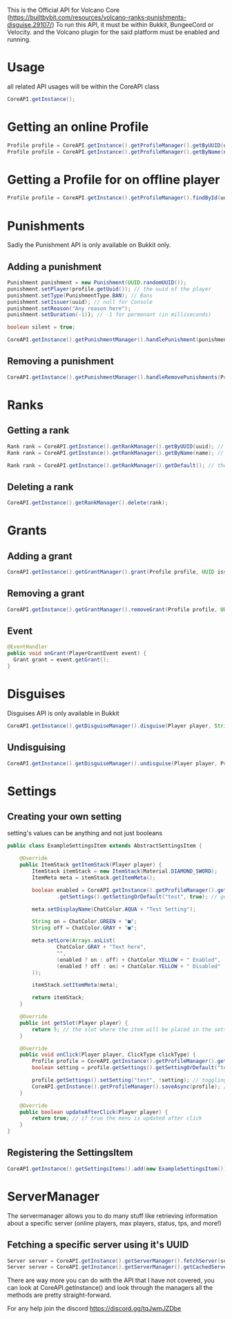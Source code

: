 This is the Official API for Volcano Core (https://builtbybit.com/resources/volcano-ranks-punishments-disguise.29107/)
To run this API, it must be within Bukkit, BungeeCord or Velocity. and the Volcano plugin for the said platform must be enabled and running.

# Usage
all related API usages will be within the CoreAPI class

```java
CoreAPI.getInstance();
```

# Getting an online Profile

```java
Profile profile = CoreAPI.getInstance().getProfileManager().getByUUID(uuid); // using uuids
Profile profile = CoreAPI.getInstance().getProfileManager().getByName(name); // using player names
```

# Getting a Profile for on offline player

```java
Profile profile = CoreAPI.getInstance().getProfileManager().findById(uuid);
```

# Punishments
Sadly the Punishment API is only available on Bukkit only.

## Adding a punishment

```java
Punishment punishment = new Punishment(UUID.randomUUID());
punishment.setPlayer(profile.getUuid()); // the uuid of the player
punishment.setType(PunishmentType.BAN); // Bans
punishment.setIssuer(uuid); // null for Console
punishment.setReason("Any reason here");
punishment.setDuration(-1)); // -1 for permenant (in milliseconds)

boolean silent = true;

CoreAPI.getInstance().getPunishmentManager().handlePunishment(punishment, silent);
```

## Removing a punishment

```java
CoreAPI.getInstance().getPunishmentManager().handleRemovePunishments(Profile profile, Profile remover, String reason, Punishment punishment, boolean silent);
```

# Ranks

## Getting a rank

```java
Rank rank = CoreAPI.getInstance().getRankManager().getByUUID(uuid); // using uuids
Rank rank = CoreAPI.getInstance().getRankManager().getByName(name); // using names

Rank rank = CoreAPI.getInstance().getRankManager().getDefault(); // the default rank
```

## Deleting a rank

```java
CoreAPI.getInstance().getRankManager().delete(rank);
```

# Grants

## Adding a grant

```java
CoreAPI.getInstance().getGrantManager().grant(Profile profile, UUID issuer, ServerScope scope, Rank rank, long durationMillis, String reason, Server currentServer);
```

## Removing a grant

```java
CoreAPI.getInstance().getGrantManager().removeGrant(Profile profile, UUID remover, Grant grant);
```

## Event

```java
@EventHandler
public void onGrant(PlayerGrantEvent event) {
  Grant grant = event.getGrant();
}
```

# Disguises
Disguises API is only available in Bukkit

```java
CoreAPI.getInstance().getDisguiseManager().disguise(Player player, String user, Rank rank);
```

## Undisguising

```java
CoreAPI.getInstance().getDisguiseManager().undisguise(Player player, Profile profiler);
```

# Settings

## Creating your own setting
setting's values can be anything and not just booleans

```java
public class ExampleSettingsItem extends AbstractSettingsItem {

    @Override
    public ItemStack getItemStack(Player player) {
        ItemStack itemStack = new ItemStack(Material.DIAMOND_SWORD);
        ItemMeta meta = itemStack.getItemMeta();

        boolean enabled = CoreAPI.getInstance().getProfileManager().getByUUID(player.getUniqueId())
                .getSettings().getSettingOrDefault("test", true); // gets the setting and if it isn't available returns the value given

        meta.setDisplayName(ChatColor.AQUA + "Test Setting");

        String on = ChatColor.GREEN + "■";
        String off = ChatColor.GRAY + "■";

        meta.setLore(Arrays.asList(
                ChatColor.GRAY + "Text here",
                "",
                (enabled ? on : off) + ChatColor.YELLOW + " Enabled",
                (enabled ? off : on) + ChatColor.YELLOW + " Disabled"
        ));

        itemStack.setItemMeta(meta);

        return itemStack;
    }

    @Override
    public int getSlot(Player player) {
        return 5; // the slot where the item will be placed in the settings menu
    }

    @Override
    public void onClick(Player player, ClickType clickType) {
        Profile profile = CoreAPI.getInstance().getProfileManager().getByUUID(player.getUniqueId());
        boolean setting = profile.getSettings().getSettingOrDefault("test", true); // getting the value for 'test' and if it doesnt exist we return the value given in the second parameter

        profile.getSettings().setSetting("test", !setting); // toggling the 'test' setting
        CoreAPI.getInstance().getProfileManager().saveAsync(profile); // save the profile after the changes
    }

    @Override
    public boolean updateAfterClick(Player player) {
        return true; // if true the menu is updated after click
    }
}
```

## Registering the SettingsItem

```java
CoreAPI.getInstance().getSettingsItems().add(new ExampleSettingsItem());
```

# ServerManager
The servermanager allows you to do many stuff like retrieving information about a specific server (online players, max players, status, tps, and more!)

## Fetching a specific server using it's UUID

```java
Server server = CoreAPI.getInstance().getServerManager().fetchServer(serverUUID); // this gets the server from Redis
Server server = CoreAPI.getInstance().getServerManager().getCachedServer(serverUUID); // this gets the server from local cache (bukkit only)
```

There are way more you can do with the API that I have not covered, you can look at CoreAPI.getInstance() and look through the managers 
all the methods are pretty straight-forward.

For any help join the discord https://discord.gg/tqJwmJZDbe

